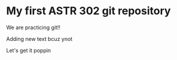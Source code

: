 # My first ASTR 302 git repository

We are practicing git!! 

Adding new text bcuz ynot

Let's get it poppin
